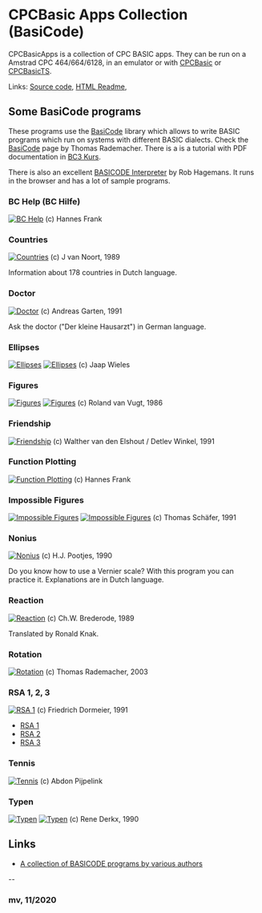 # CPCBasic Apps Collection (BasiCode)

CPCBasicApps is a collection of CPC BASIC apps.
They can be run on a Amstrad CPC 464/664/6128, in an emulator or with
[CPCBasic](https://benchmarko.github.io/CPCBasic/) or [CPCBasicTS](https://benchmarko.github.io/CPCBasicTS/).

Links:
[Source code](https://github.com/benchmarko/CPCBasicApps/),
[HTML Readme](https://github.com/benchmarko/CPCBasicApps/#readme),

## Some BasiCode programs

These programs use the [BasiCode](../dist/index.html?database=apps&example=basicode/basicode) library which allows to write BASIC programs which run on systems with different BASIC dialects.
Check the [BasiCode](http://www.basicode.de/) page by Thomas Rademacher.
There is a is a tutorial with PDF documentation in  [BC3 Kurs](http://www.basicode.de/download/BC3_KURS.zip).

There is also an excellent [BASICODE Interpreter](https://robhagemans.github.io/basicode/) by Rob Hagemans. It runs in the browser and has a lot of sample programs.

### BC Help (BC Hilfe)

[![BC Help](./img/bchelp.png)](../dist/index.html?database=apps&example=basicode/bchelp) (c) Hannes Frank

### Countries

[![Countries](./img/countries.png)](../dist/index.html?database=apps&example=basicode/countries) (c) J van Noort, 1989

Information about 178 countries in Dutch language.

### Doctor

[![Doctor](./img/doctor.png)](../dist/index.html?database=apps&example=basicode/doctor) (c) Andreas Garten, 1991

Ask the doctor ("Der kleine Hausarzt") in German language.

### Ellipses

[![Ellipses](./img/ellipses.png)](../dist/index.html?database=apps&example=basicode/ellipses)
[![Ellipses](./img/ellipses2.png)](../dist/index.html?database=apps&example=basicode/ellipses) (c) Jaap Wieles

### Figures

[![Figures](./img/figures.png)](../dist/index.html?database=apps&example=basicode/figures)
[![Figures](./img/figures2.png)](../dist/index.html?database=apps&example=basicode/figures) (c) Roland van Vugt, 1986

### Friendship

[![Friendship](./img/friendsh.png)](../dist/index.html?database=apps&example=basicode/friendsh) (c) Walther van den Elshout / Detlev Winkel, 1991

### Function Plotting

[![Function Plotting](./img/funcplot.png)](../dist/index.html?database=apps&example=basicode/funcplot) (c) Hannes Frank

### Impossible Figures

[![Impossible Figures](./img/imposfig.png)](../dist/index.html?database=apps&example=basicode/imposfig)
[![Impossible Figures](./img/imposfig2.png)](../dist/index.html?database=apps&example=basicode/imposfig) (c) Thomas Schäfer, 1991

### Nonius

[![Nonius](./img/nonius.png)](../dist/index.html?database=apps&example=basicode/nonius) (c) H.J. Pootjes, 1990

Do you know how to use a Vernier scale? With this program you can practice it. Explanations are in Dutch language.

### Reaction

[![Reaction](./img/reaction.png)](../dist/index.html?database=apps&example=basicode/reaction) (c) Ch.W. Brederode, 1989

Translated by Ronald Knak.

### Rotation

[![Rotation](./img/rotation.png)](../dist/index.html?database=apps&example=basicode/rotation) (c) Thomas Rademacher, 2003

### RSA 1, 2, 3

[![RSA 1](./img/rsa1.png)](../dist/index.html?database=apps&example=basicode/rsa1) (c) Friedrich Dormeier, 1991

- [RSA 1](../dist/index.html?database=apps&example=basicode/rsa1)
- [RSA 2](../dist/index.html?database=apps&example=basicode/rsa2)
- [RSA 3](../dist/index.html?database=apps&example=basicode/rsa3)

### Tennis

[![Tennis](./img/tennis.png)](../dist/index.html?database=apps&example=basicode/tennis) (c) Abdon Pijpelink

### Typen

[![Typen](./img/typen.png)](../dist/index.html?database=apps&example=basicode/typen)
[![Typen](./img/typen2.png)](../dist/index.html?database=apps&example=basicode/typen) (c) Rene Derkx, 1990

## Links

- [A collection of BASICODE programs by various authors](https://github.com/robhagemans/basicode)

--

### **mv, 11/2020**
